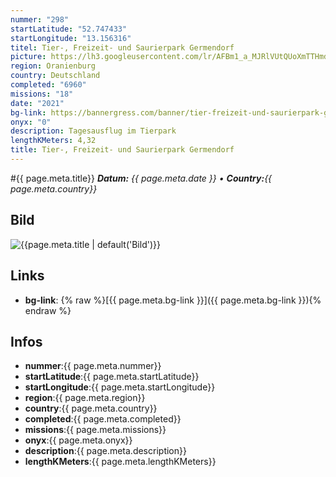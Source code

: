 ```yaml
---
nummer: "298"
startLatitude: "52.747433"
startLongitude: "13.156316"
titel: Tier-, Freizeit- und Saurierpark Germendorf
picture: https://lh3.googleusercontent.com/lr/AFBm1_a_MJRlVUtQUoXmTTHmdfJqGwLt7EmIge8XxIt3LYEQ7uGRi94dyov5UVpmWD_UE4Hz7I-8V4tIO5jwNLBU3OoNEI44M1G5RW5iLa-MFR8EUIOkmzzUHdoU6UUiMFWRAw3TIvxkTkSfmXsBhBef-FgnsrwrvbZZDP_OkbcTMCLkyyQh0nZQ8iv-20_3Xm4Eu5ZyBfyeXVDLRuazYJ8rfqg0QgB9X2ILrPiCQ1fJSulqbLqrdfAvkE-xjgX2earNv9hL2cKoYrOgtfTnko3yU-ojA81twJfrKvhpPJXWm8RKzaPH4VSsAvys58o63L2qV-3NRVc1Z32EMZcHJtyojlLB7kNrML9sMC4Z-jUvqNGZMK5S4XIz6Kk-bEtfZZqSE-djKmi75zp_-5fgOi0NG3WQPurghDopAoulrX6eD4QqbCA--jU9kFXwSaoP_4rlNBwrj96_k935Zq8hXJ4iRdf9Cv6lSaKl_kOaH6fDsoL3CP8zjoEL0UzBzAzfHp5f2XP2Uj1o4A-HlseWigpXuE0JjSneslcgeJKdcmFgsa3ecGeu0eLhmiLSJbgru_o-nnhkPfPmie0SzxiS1PB09kNz2orUhfNPawOnhpaox_wfoTxJHpoNLzJe_odUo4R50O4W6rgjeG7xfnbADRRS5qvKOU-O-Bi3iZdMgcQ1RUj8giMRx54TVJrTjsn10GrwktHG_3VbYlfFPPuQaETKErmnLzdFaXcYpyetpqsGTfUlk20EK4JbpcxjyGKWAWAB0eDXLbEiMw8lcp6pMHMaqvovMJwCCiP_1OQdzMWB_Kd8LdRvbw-qeraBr8WWhPqkqLygJq9MVeKiQa5AJaYv2S3FWLQqVVoYThiy
region: Oranienburg
country: Deutschland
completed: "6960"
missions: "18"
date: "2021"
bg-link: https://bannergress.com/banner/tier-freizeit-und-saurierpark-germendorf-1377
onyx: "0"
description: Tagesausflug im Tierpark
lengthKMeters: 4,32
title: Tier-, Freizeit- und Saurierpark Germendorf
---
```


#{{ page.meta.title}}
_**Datum:** {{ page.meta.date }} • **Country:**{{ page.meta.country}}_

## Bild
![{{page.meta.title | default('Bild')}}]({{page.meta.picture}})

## Links
- **bg-link**: {% raw %}[{{ page.meta.bg-link }}]({{ page.meta.bg-link }}){% endraw %}

## Infos
- **nummer**:{{ page.meta.nummer}}
- **startLatitude**:{{ page.meta.startLatitude}}
- **startLongitude**:{{ page.meta.startLongitude}}
- **region**:{{ page.meta.region}}
- **country**:{{ page.meta.country}}
- **completed**:{{ page.meta.completed}}
- **missions**:{{ page.meta.missions}}
- **onyx**:{{ page.meta.onyx}}
- **description**:{{ page.meta.description}}
- **lengthKMeters**:{{ page.meta.lengthKMeters}}

